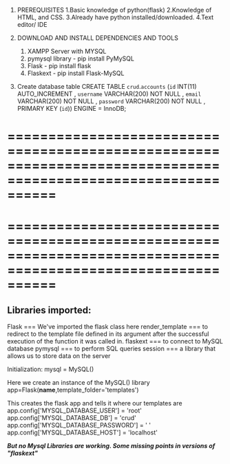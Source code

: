 1. PREREQUISITES
    1.Basic knowledge of python(flask)
    2.Knowledge of HTML, and CSS.
    3.Already have python installed/downloaded.
    4.Text editor/ IDE

2. DOWNLOAD AND INSTALL DEPENDENCIES AND TOOLS
    1. XAMPP Server with MYSQL
    2. pymysql library - pip install PyMySQL 
    3. Flask - pip install flask 
    4. Flaskext - pip install Flask-MySQL

3. Create database table 
    CREATE TABLE `crud`.`accounts` (`id` INT(11) AUTO_INCREMENT , `username` VARCHAR(200) NOT NULL , `email` VARCHAR(200) NOT NULL , `password` VARCHAR(200) NOT NULL , PRIMARY KEY (`id`)) ENGINE = InnoDB;

==============================================================================================================
==============================================================================================================
==============================================================================================================
==============================================================================================================

## **Libraries imported:**

Flask === We've imported the flask class here
render_template === to redirect to the template file defined in its argument after the successful execution of the function it was called in.
flaskext === to connect to MySQL database
pymysql === to perform SQL queries
session === a library that allows us to store data on the server


Initialization:
    mysql = MySQL()

Here we create an instance of the MySQL() library
    app=Flask(__name__,template_folder='templates')

This creates the flask app and tells it where our templates are
        app.config['MYSQL_DATABASE_USER'] = 'root'
        app.config['MYSQL_DATABASE_DB'] = 'crud'
        app.config['MYSQL_DATABASE_PASSWORD'] = ' '
        app.config['MYSQL_DATABASE_HOST'] = 'localhost'







**_But no Mysql Libraries are working. Some missing points in versions of "flaskext"_**